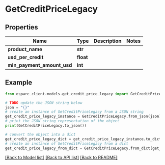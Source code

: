 # GetCreditPriceLegacy


## Properties

Name | Type | Description | Notes
------------ | ------------- | ------------- | -------------
**product_name** | **str** |  | 
**usd_per_credit** | **float** |  | 
**min_payment_amount_usd** | **int** |  | 

## Example

```python
from osparc_client.models.get_credit_price_legacy import GetCreditPriceLegacy

# TODO update the JSON string below
json = "{}"
# create an instance of GetCreditPriceLegacy from a JSON string
get_credit_price_legacy_instance = GetCreditPriceLegacy.from_json(json)
# print the JSON string representation of the object
print(GetCreditPriceLegacy.to_json())

# convert the object into a dict
get_credit_price_legacy_dict = get_credit_price_legacy_instance.to_dict()
# create an instance of GetCreditPriceLegacy from a dict
get_credit_price_legacy_from_dict = GetCreditPriceLegacy.from_dict(get_credit_price_legacy_dict)
```
[[Back to Model list]](../README.md#documentation-for-models) [[Back to API list]](../README.md#documentation-for-api-endpoints) [[Back to README]](../README.md)



